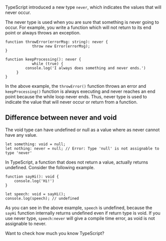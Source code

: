 TypeScript introduced a new type `never`, which indicates the values that will never occur.

The never type is used when you are sure that something is never going to occur. For example, you write a function which will not return to its end point or always throws an exception.

    function throwError(errorMsg: string): never { 
                throw new Error(errorMsg); 
    } 
    
    function keepProcessing(): never { 
                while (true) { 
             console.log('I always does something and never ends.')
         }
    }
    

In the above example, the `throwError()` function throws an error and `keepProcessing()` function is always executing and never reaches an end point because the while loop never ends. Thus, never type is used to indicate the value that will never occur or return from a function.

## Difference between never and void

The void type can have undefined or null as a value where as never cannot have any value.

    let something: void = null;
    let nothing: never = null; // Error: Type 'null' is not assignable to type 'never'
    

In TypeScript, a function that does not return a value, actually returns undefined. Consider the following example.

    function sayHi(): void { 
        console.log('Hi!')
    }
    
    let speech: void = sayHi();
    console.log(speech); // undefined
    

As you can see in the above example, `speech` is undefined, because the `sayHi` function internally returns undefined even if return type is void. If you use never type, `speech:never` will give a compile time error, as void is not assignable to never.

Want to check how much you know TypeScript?